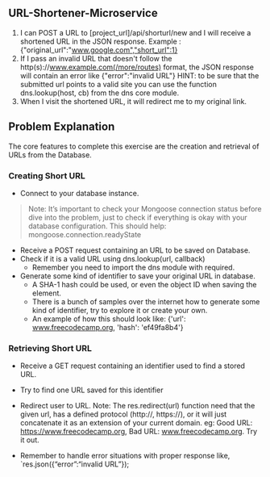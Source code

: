 ## URL-Shortener-Microservice

1. I can POST a URL to [project_url]/api/shorturl/new and I will receive a shortened URL in the JSON response.
Example : {"original_url":"www.google.com","short_url":1}
2. If I pass an invalid URL that doesn't follow the http(s)://www.example.com(/more/routes) format, the JSON response will contain an error like {"error":"invalid URL"}
HINT: to be sure that the submitted url points to a valid site you can use the function dns.lookup(host, cb) from the dns core module.
3. When I visit the shortened URL, it will redirect me to my original link.

## Problem Explanation
The core features to complete this exercise are the creation and retrieval of URLs from the Database.

### Creating Short URL
* Connect to your database instance.
> Note: It’s important to check your Mongoose connection status before dive into the problem, just to check if everything is okay with your database configuration. This should help: mongoose.connection.readyState
* Receive a POST request containing an URL to be saved on Database.
* Check if it is a valid URL using dns.lookup(url, callback)
    * Remember you need to import the dns module with required.
* Generate some kind of identifier to save your original URL in database.
    * A SHA-1 hash could be used, or even the object ID when saving the element.
    * There is a bunch of samples over the internet how to generate some kind of identifier, try to explore it or create your own.
    * An example of how this should look like: {'url': www.freecodecamp.org, 'hash': 'ef49fa8b4'}

### Retrieving Short URL
* Receive a GET request containing an identifier used to find a stored URL.
* Try to find one URL saved for this identifier
* Redirect user to URL.
Note: The res.redirect(url) function need that the given url, has a defined protocol (http://, https://), or it will just concatenate it as an extension of your current domain. eg: Good URL: https://www.freecodecamp.org, Bad URL: www.freecodecamp.org. Try it out.

* Remember to handle error situations with proper response like, `res.json({“error”:“invalid URL”});
